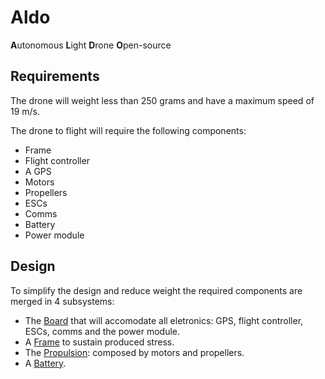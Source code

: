 # Aldo
**A**utonomous **L**ight **D**rone **O**pen-source

## Requirements
The drone will weight less than 250 grams and have a maximum speed of 19 m/s.

The drone to flight will require the following components:
- Frame
- Flight controller
- A GPS
- Motors
- Propellers
- ESCs
- Comms
- Battery
- Power module

## Design
To simplify the design and reduce weight the required components are merged in 4
subsystems:
- The [Board](./Board/README.md) that will accomodate all eletronics: GPS,
flight controller, ESCs, comms and the power module.
- A [Frame](./Frame/README.md) to sustain produced stress.
- The [Propulsion](./Propulsion/README.md): composed by motors and propellers.
- A [Battery](./Battery/README.md).
